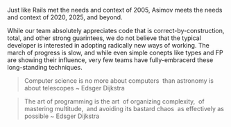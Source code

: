 Just like Rails met the needs and context of 2005, Asimov meets the needs and context of 2020, 2025, and beyond.

While our team absolutely appreciates code that is correct-by-construction, total, and other strong guarintees, we do not believe that the typical developer is interested in adopting radically new ways of working. The march of progress is slow, and while even simple conepts like types and FP are showing their influence, very few teams have fully-embracerd these long-standing techniques.

> Computer science is no more about computers  than astronomy is about telescopes
> ~ Edsger Dijkstra

> The art of programming is the art  of organizing complexity,  of mastering multitude,  and avoiding its bastard chaos  as effectively as possible
> ~ Edsger Dijkstra

